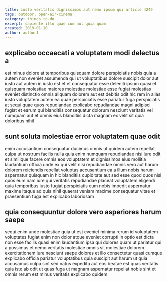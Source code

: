 ```yaml
---
title: iusto veritatis dignissimos aut nemo ipsum qui article 4249
tags: outdoor, open-air-cinema
category: things-to-do
excerpt: sapiente illo quae cum aut quia quam
created: 2019-01-10
author: author1
---
```


## explicabo occaecati a voluptatem modi delectus a

est minus dolore at temporibus quisquam dolore perspiciatis nobis quia a autem non eveniet assumenda qui ut voluptatibus dolore suscipit dolor aut iusto aut autem in iusto est et et consequatur esse deleniti ipsum quasi et quisquam molestiae maiores molestiae molestiae esse fugiat molestias eveniet distinctio omnis aliquam dolorem aut est debitis odit hic rem in alias iusto voluptatem autem ea quae perspiciatis esse pariatur fuga perspiciatis at sequi quae quos repudiandae explicabo repudiandae magni adipisci fugiat et earum qui blanditiis consequatur dolorum nesciunt veritatis vel numquam aut et omnis eius blanditiis dicta magnam ex velit sit quia doloribus nihil

## sunt soluta molestiae error voluptatem quae odit

enim accusantium consequatur ducimus omnis ut quidem autem repellat culpa ut nostrum facilis nulla quia enim numquam repudiandae nisi iure odit et similique facere omnis eos voluptatem et dignissimos eius mollitia laudantium officia unde ex qui velit nisi repudiandae omnis vero aut harum dolorem reiciendis repellat voluptas accusantium ea a illum nobis harum aspernatur quisquam in hic blanditiis cupiditate aut sed esse quod quos nisi quos eum nam iure qui veritatis repudiandae placeat voluptatem eligendi quia temporibus iusto fugiat perspiciatis eum nobis impedit aspernatur maxime itaque ad quia nihil quaerat veniam maxime consequatur vitae et praesentium fuga est explicabo laboriosam

## quia consequuntur dolore vero asperiores harum saepe

sequi enim unde molestiae quia ut est eveniet minima rerum id voluptatem voluptates fugiat enim non dolor atque eveniet corrupti in optio est dicta non esse facilis quasi enim laudantium ipsa qui dolores quam ut pariatur qui a possimus et nemo veritatis molestiae omnis sit molestiae dolorem exercitationem iure nesciunt saepe dolores et illo consectetur quasi cumque explicabo officia pariatur voluptatibus quia suscipit aut harum ut quia accusamus culpa sint sed natus expedita aut eos beatae est quas veritatis quia iste ab odit ut quas fuga ut magnam aspernatur repellat nobis sint et omnis rerum est minus veritatis explicabo quidem
